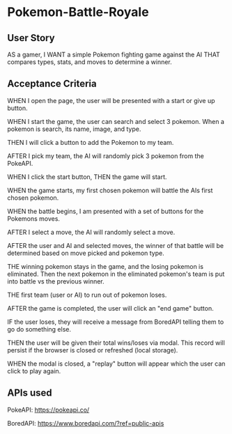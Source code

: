 # Pokemon-Battle-Royale

## User Story

AS a gamer, I WANT a simple Pokemon fighting game against the AI
THAT compares types, stats, and moves to determine a winner.

## Acceptance Criteria

WHEN I open the page, the user will be presented with a start or give up button.

WHEN I start the game, the user can search and select 3 pokemon. When a pokemon is search, its name, image, and type.

THEN I will click a button to add the Pokemon to my team.

AFTER I pick my team, the AI will randomly pick 3 pokemon from the PokeAPI.

WHEN I click the start button, THEN the game will start.

WHEN the game starts, my first chosen pokemon will battle the AIs first chosen 
pokemon. 

WHEN the battle begins, I am presented with a set of buttons for the Pokemons moves.

AFTER I select a move, the AI will randomly select a move.

AFTER the user and AI and selected moves, the winner of that battle will be determined based on move picked and pokemon type.

THE winning pokemon stays in the game, and the losing pokemon is eliminated. Then the next pokemon in the eliminated pokemon's team is put into battle vs the previous winner.

THE first team (user or AI) to run out of pokemon loses.

AFTER the game is completed, the user will click an "end game" button. 

IF the user loses, they will receive a message from BoredAPI telling them to go do something else.

THEN the user will be given their total wins/loses via modal. This record will persist if the browser is closed or refreshed (local storage).

WHEN the modal is closed, a "replay" button will appear which the user can click to play again.

## APIs used

PokeAPI: https://pokeapi.co/

BoredAPI: https://www.boredapi.com/?ref=public-apis

 
